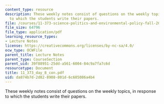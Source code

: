 ```yaml
---
content_type: resource
description: These weekly notes consist of questions on the weekly topics, in response
  to which the students write their papers.
file: /courses/11-373-science-politics-and-environmental-policy-fall-2004/da874b7d2d828908801d6c685086a4b4_11_373_day_8_con.pdf
file_size: 64796
file_type: application/pdf
learning_resource_types:
- Lecture Notes
license: https://creativecommons.org/licenses/by-nc-sa/4.0/
ocw_type: OCWFile
parent_title: Lecture Notes
parent_type: CourseSection
parent_uid: 39f88951-25dd-a561-6004-84c9a7fa7c6d
resourcetype: Document
title: 11_373_day_8_con.pdf
uid: da874b7d-2d82-8908-801d-6c685086a4b4
---
```

These weekly notes consist of questions on the weekly topics, in response to which the students write their papers.